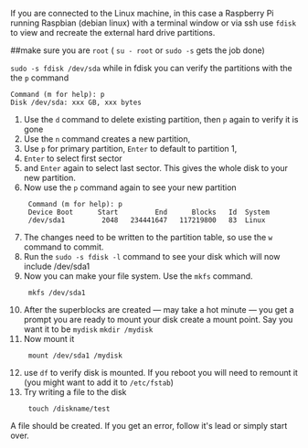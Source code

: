 If you are connected to the Linux machine, in this case a Raspberry Pi running Raspbian (debian linux) with a terminal window or via ssh use `fdisk` to view and recreate the external hard drive partitions. 

##make sure you are `root` ( `su - root` or `sudo -s` gets the job done)

`sudo -s fdisk /dev/sda`
while in fdisk you can verify the partitions with the the `p` command
```
Command (m for help): p
Disk /dev/sda: xxx GB, xxx bytes
```
1. Use the `d` command to delete existing partition, then `p` again to verify it is gone
2. Use the `n` command creates a new partition,
3. Use `p` for primary partition, `Enter` to default to partition 1, 
4. `Enter` to select first sector 
5. and `Enter` again to select last sector. This gives the whole disk to your new partition.
6. Now use the `p` command again to see your new partition
    ```
     Command (m for help): p
     Device Boot      Start         End      Blocks   Id  System
     /dev/sda1         2048   234441647   117219800   83  Linux
    ```
7. The changes need to be written to the partition table, so use the `w` command to commit.
8. Run the `sudo -s fdisk -l` command to see your disk which will now include /dev/sda1
9. Now you can make your file system. Use the `mkfs` command.
    ```
     mkfs /dev/sda1
    ```
 10. After the superblocks are created — may take a hot minute — you get a prompt you are ready to mount your disk create a mount point.
   Say you want it to be `mydisk`
    ```
     mkdir /mydisk
    ```
11. Now mount it
    ```
     mount /dev/sda1 /mydisk
    ```
12. use `df` to verify disk is mounted. 
    If you reboot you will need to remount it (you might want to add it to `/etc/fstab`)
13. Try writing a file to the disk
    ```
     touch /diskname/test
    ```
A file should be created. If you get an error, follow it's lead or simply start over.

